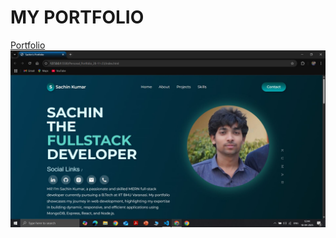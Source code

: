 # MY PORTFOLIO 

[Portfolio](https://portfolio-sachin-kumar-five.vercel.app/)
![In processing ..](./assets/3.JPG)
